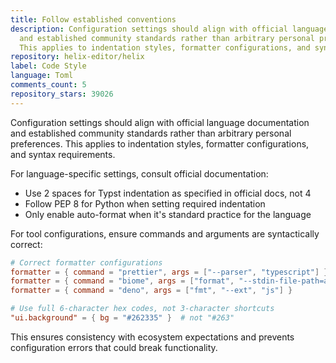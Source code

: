 ```yaml
---
title: Follow established conventions
description: Configuration settings should align with official language documentation
  and established community standards rather than arbitrary personal preferences.
  This applies to indentation styles, formatter configurations, and syntax requirements.
repository: helix-editor/helix
label: Code Style
language: Toml
comments_count: 5
repository_stars: 39026
---
```


Configuration settings should align with official language documentation and established community standards rather than arbitrary personal preferences. This applies to indentation styles, formatter configurations, and syntax requirements.

For language-specific settings, consult official documentation:
- Use 2 spaces for Typst indentation as specified in official docs, not 4
- Follow PEP 8 for Python when setting required indentation
- Only enable auto-format when it's standard practice for the language

For tool configurations, ensure commands and arguments are syntactically correct:
```toml
# Correct formatter configurations
formatter = { command = "prettier", args = ["--parser", "typescript"] }
formatter = { command = "biome", args = ["format", "--stdin-file-path=a.js"] }
formatter = { command = "deno", args = ["fmt", "--ext", "js"] }

# Use full 6-character hex codes, not 3-character shortcuts
"ui.background" = { bg = "#262335" }  # not "#263"
```

This ensures consistency with ecosystem expectations and prevents configuration errors that could break functionality.